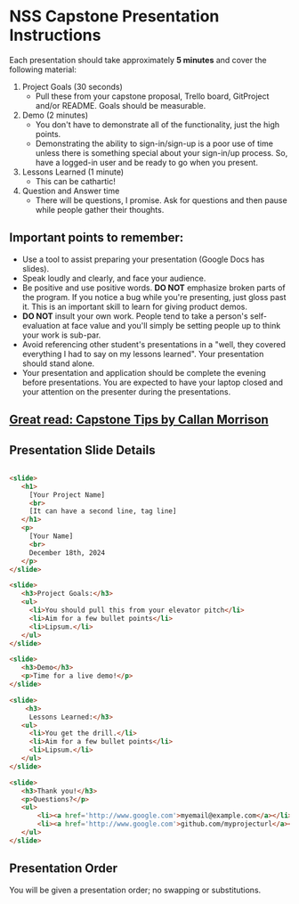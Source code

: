 # NSS Capstone Presentation Instructions

Each presentation should take approximately **5 minutes** and cover the following material:

1. Project Goals (30 seconds)
    * Pull these from your capstone proposal, Trello board, GitProject and/or README. Goals should be measurable.
2. Demo (2 minutes)
    * You don't have to demonstrate all of the functionality, just the high points.
    * Demonstrating the ability to sign-in/sign-up is a poor use of time unless there is something special about your sign-in/up process. So, have a logged-in user and be ready to go when you present.
3. Lessons Learned (1 minute)
    * This can be cathartic!
4. Question and Answer time
    * There will be questions, I promise.  Ask for questions and then pause while people gather their thoughts.


## Important points to remember:

* Use a tool to assist preparing your presentation  (Google Docs has slides).
* Speak loudly and clearly, and face your audience.
* Be positive and use positive words. **DO NOT** emphasize broken parts of the program.  If you notice a bug while you're presenting, just gloss past it. This is an important skill to learn for giving product demos.
* **DO NOT** insult your own work.  People tend to take a person's self-evaluation at face value and you'll simply be setting people up to think your work is sub-par.
* Avoid referencing other student's presentations in a "well, they covered everything I had to say on my lessons learned".  Your presentation should stand alone.
* Your presentation and application should be complete the evening before presentations. You are expected to have your laptop closed and your attention on the presenter during the presentations.


## <a href="https://docs.google.com/document/d/1QNOeCBsw4tMSl-5xp1nF65Z8Ot0FqZBrJYXu_Nsa_Uc/edit?usp=sharing">Great read: Capstone Tips by Callan Morrison</a>

## Presentation Slide Details

 ```  html

 <slide> 
    <h1>
      [Your Project Name]
      <br>
      [It can have a second line, tag line]
    </h1>
    <p>
      [Your Name]
      <br>
      December 18th, 2024
    </p>
</slide>

<slide>
    <h3>Project Goals:</h3>
    <ul>
      <li>You should pull this from your elevator pitch</li>
      <li>Aim for a few bullet points</li>
      <li>Lipsum.</li>
    </ul>
</slide>

<slide>
    <h3>Demo</h3>
    <p>Time for a live demo!</p>
</slide>

<slide>
     <h3>
      Lessons Learned:</h3>
    <ul>
      <li>You get the drill.</li>
      <li>Aim for a few bullet points</li>
      <li>Lipsum.</li>
    </ul>
</slide>

<slide>
    <h3>Thank you!</h3>
    <p>Questions?</p>
    <ul>
        <li><a href='http://www.google.com'>myemail@example.com</a></li>
        <li><a href='http://www.google.com'>github.com/myprojecturl</a></li>
    </ul>
</slide>

```

## Presentation Order
You will be given a presentation order; no swapping or substitutions.

